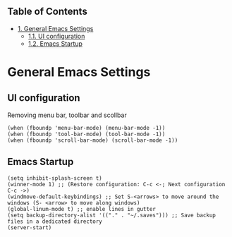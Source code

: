 <div id="table-of-contents">
<h2>Table of Contents</h2>
<div id="text-table-of-contents">
<ul>
<li><a href="#sec-1">1. General Emacs Settings</a>
<ul>
<li><a href="#sec-1-1">1.1. UI configuration</a></li>
<li><a href="#sec-1-2">1.2. Emacs Startup</a></li>
</ul>
</li>
</ul>
</div>
</div>


# General Emacs Settings<a id="sec-1" name="sec-1"></a>

## UI configuration<a id="sec-1-1" name="sec-1-1"></a>

Removing menu bar, toolbar and scollbar

    (when (fboundp 'menu-bar-mode) (menu-bar-mode -1))
    (when (fboundp 'tool-bar-mode) (tool-bar-mode -1))
    (when (fboundp 'scroll-bar-mode) (scroll-bar-mode -1))

## Emacs Startup<a id="sec-1-2" name="sec-1-2"></a>

    (setq inhibit-splash-screen t)
    (winner-mode 1) ;; (Restore configuration: C-c <-; Next configuration C-c ->)
    (windmove-default-keybindings) ;; Set S-<arrows> to move around the windows (S- <arrow> to move along windows)
    (global-linum-mode t) ;; enable lines in gutter
    (setq backup-directory-alist '(("." . "~/.saves"))) ;; Save backup files in a dedicated directory
    (server-start)
